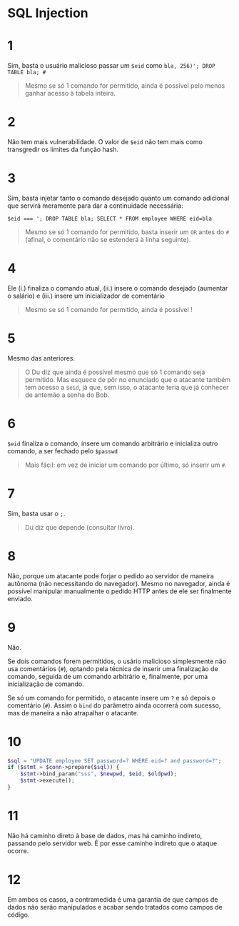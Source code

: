 # SQL Injection

# 1

Sim, basta o usuário malicioso passar um `$eid` como `bla, 256)'; DROP TABLE bla; #`

> Mesmo se só 1 comando for permitido, ainda é possível pelo menos ganhar acesso à tabela inteira.

# 2

Não tem mais vulnerabilidade. O valor de `$eid` não tem mais como transgredir os limites da função hash.



# 3

Sim, basta injetar tanto o comando desejado quanto um comando adicional que servirá meramente para dar a continuidade necessária:

`$eid === '; DROP TABLE bla; SELECT * FROM employee WHERE eid=bla`

> Mesmo se só 1 comando for permitido, basta inserir um `OR` antes do `#` (afinal, o comentário não se estenderá à linha seguinte).

# 4

Ele (i.) finaliza o comando atual, (ii.) insere o comando desejado (aumentar o salário) e (iii.) insere um inicializador de comentário

> Mesmo se só 1 comando for permitido, ainda é possível !

# 5

Mesmo das anteriores.

> O Du diz que ainda é possível mesmo que só 1 comando seja permitido. Mas esquece de pôr no enunciado que o atacante também tem acesso a `$eid`, já que, sem isso, o atacante teria que já conhecer de antemão a senha do Bob.

# 6

`$eid` finaliza o comando, insere um comando arbitrário e inicializa outro comando, a ser fechado pelo `$passwd`

> Mais fácil: em vez de iniciar um comando por último, só inserir um `#`.

# 7

Sim, basta usar o `;`.

> Du diz que depende (consultar livro).

# 8

Não, porque um atacante pode forjar o pedido ao servidor de maneira autônoma (não necessitando do navegador). Mesmo no navegador, ainda é possível manipular manualmente o pedido HTTP antes de ele ser finalmente enviado.

# 9

Não. 

Se dois comandos forem permitidos, o usário malicioso simplesmente não usa comentários (`#`), optando pela técnica de inserir uma finalização de comando, seguida de um comando arbitrário e, finalmente, por uma inicialização de comando.

Se só um comando for permitido, o atacante insere um `?` e só depois o comentário (`#`). Assim o `bind` do parâmetro ainda ocorrerá com sucesso, mas de maneira a não atrapalhar o atacante.

# 10

```php
$sql = "UPDATE employee SET password=? WHERE eid=? and password=?";
if ($stmt = $conn->prepare($sql)) {
    $stmt->bind_param("sss", $newpwd, $eid, $oldpwd);
    $stmt->execute();
}
```

# 11

Não há caminho direto à base de dados, mas há caminho indireto, passando pelo servidor web. É por esse caminho indireto que o ataque ocorre.

# 12

Em ambos os casos, a contramedida é uma garantia de que campos de dados não serão manipulados e acabar sendo tratados como campos de código.
